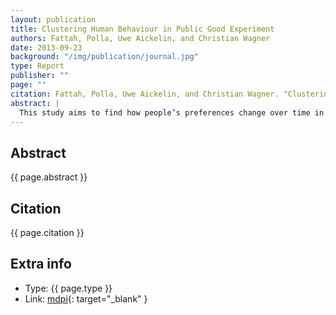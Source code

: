 ```yaml
---
layout: publication
title: Clustering Human Behaviour in Public Good Experiment
authors: Fattah, Polla, Uwe Aickelin, and Christian Wagner
date: 2013-09-23
background: "/img/publication/journal.jpg"
type: Report
publisher: ""
page: ""
citation: Fattah, Polla, Uwe Aickelin, and Christian Wagner. "Clustering Human Behaviour in Public Good Experiment" a Frist Year Report of PhD (2013).
abstract: |
  This study aims to find how people’s preferences change over time in public good games by clustering subjects into multiple groups of preference according to their behaviour inside an experimental game. After collecting data based on separate segments of time and clustering each segment individually the difference between any two segments is measured using three different methods firs is considering clusters as groups and subjects as members in these groups then by intersecting these groups we can obtain changes percentage between any two clusters. Second method is by using area under the curve to find the agreement of people inside the same clusters. Third method is by using external cluster validity indices to measure similarities between two groups of clusters. till now the most promising method is area under the curve as it provides simple single number to show differences and it has obvious performance over two other techniques.
---
```


## Abstract

{{ page.abstract }}

## Citation

{{ page.citation }}

## Extra info

- Type: {{ page.type }}
- Link: [mdpi](https://www.mdpi.com/2227-7390/8/12/2171/pdf){: target="\_blank" }
